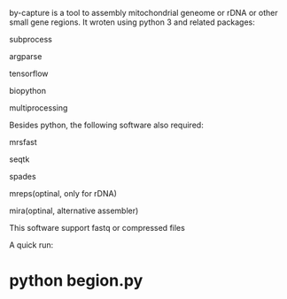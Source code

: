 by-capture is a tool to assembly mitochondrial geneome or rDNA or other small gene regions. 
It wroten using python 3 and related packages:

subprocess

argparse

tensorflow

biopython

multiprocessing


Besides python, the following software also required:

mrsfast

seqtk

spades

mreps(optinal, only for rDNA)

mira(optinal, alternative assembler)


This software support fastq or compressed files

A quick run:

# python begion.py 
